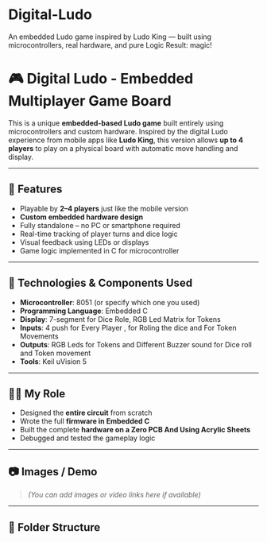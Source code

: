 # Digital-Ludo
An embedded Ludo game inspired by Ludo King — built using microcontrollers, real hardware, and pure Logic Result: magic!


# 🎮 Digital Ludo - Embedded Multiplayer Game Board

This is a unique **embedded-based Ludo game** built entirely using microcontrollers and custom hardware. Inspired by the digital Ludo experience from mobile apps like **Ludo King**, this version allows **up to 4 players** to play on a physical board with automatic move handling and display.

---

## 📌 Features

- Playable by **2–4 players** just like the mobile version
- **Custom embedded hardware design**
- Fully standalone – no PC or smartphone required
- Real-time tracking of player turns and dice logic
- Visual feedback using LEDs or displays
- Game logic implemented in C for microcontroller

---

## 🧰 Technologies & Components Used

- **Microcontroller**: 8051 (or specify which one you used)
- **Programming Language**: Embedded C
- **Display**: 7-segment for Dice Role, RGB Led Matrix for Tokens
- **Inputs**: 4 push for Every Player , for Roling the dice and For Token Movements
- **Outputs**: RGB Leds for Tokens and Different Buzzer sound for Dice roll and Token movement
- **Tools**: Keil uVision 5

---

## 👨‍🔧 My Role

- Designed the **entire circuit** from scratch
- Wrote the full **firmware in Embedded C**
- Built the complete **hardware on a Zero PCB And Using Acrylic Sheets**
- Debugged and tested the gameplay logic

---

## 📷 Images / Demo

> *(You can add images or video links here if available)*

---

## 📁 Folder Structure

